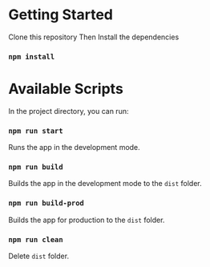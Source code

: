 # Getting Started
Clone this repository
Then Install the dependencies

### `npm install`

# Available Scripts

In the project directory, you can run:

### `npm run start`

Runs the app in the development mode.

### `npm run build`

Builds the app in the development mode to the `dist` folder.

### `npm run build-prod`

Builds the app for production to the `dist` folder.

### `npm run clean`

Delete `dist` folder.
